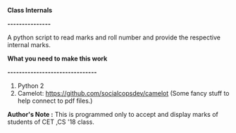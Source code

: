 **Class Internals**

**---------------**

A python script to read marks and roll number and provide the respective internal marks. 


**What you need to make this work**

**-------------------------------**
1. Python 2
2. Camelot: https://github.com/socialcopsdev/camelot (Some fancy stuff to help connect to pdf files.)


**Author's Note :** This is programmed only to accept and display marks of students of CET ,CS '18 class.
